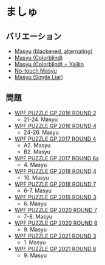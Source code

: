 # ましゅ

## バリエーション
- [Masyu (blackened, alternating)](masyu-blackened-alternating.md)
- [Masyu (Colorblind)](masyu-colorblind.md)
- [Masyu (Colorblind) + Yajilin](masyu-colorblind-yajilin.md)
- [No-touch Masyu](masyu-notouch.md)
- [Masyu (Single Liar)](masyu-singleliar.md)

## 問題
- [WPF PUZZLE GP 2016 ROUND 2](../questions/wpfpgp2016-2.md)
	- 21-24. Masyu
- [WPF PUZZLE GP 2016 ROUND 4](../questions/wpfpgp2016-4.md)
	- 24-26. Masyu
- [WPF PUZZLE GP 2017 ROUND 4](../questions/wpfpgp2017-4.md)
	- A2. Masyu
	- B2. Masyu
- [WPF PUZZLE GP 2017 ROUND 6x](../questions/wpfpgp2017-6x.md)
	- 4\. Masyu
- [WPF PUZZLE GP 2018 ROUND 4](../questions/wpfpgp2018-4.md)
	- 10\. Masyu
- [WPF PUZZLE GP 2018 ROUND 7](../questions/wpfpgp2018-7.md)
	- 6-7. Masyu
- [WPF PUZZLE GP 2019 ROUND 3](../questions/wpfpgp2019-3.md)
	- 6\. Masyu
- [WPF PUZZLE GP 2020 ROUND 7](../questions/wpfpgp2020-7.md)
	- 7-8. Masyu
- [WPF PUZZLE GP 2020 ROUND 8](../questions/wpfpgp2020-8.md)
	- 9\. Masyu
- [WPF PUZZLE GP 2021 ROUND 3](../questions/wpfpgp2021-3.md)
	- 1\. Masyu
- [WPF PUZZLE GP 2021 ROUND 8](../questions/wpfpgp2021-8.md)
	- 9\. Masyu
